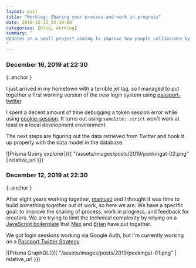 ```yaml
---
layout: post
title: "Worklog: Sharing your process and work in progress"
date: 2019-12-12 22:30:00
categories: [blog, worklog]
summary: "
Updates on a small project aiming to improve how people collaborate by sharing their process, work in progress, and receive feedback.
"
---
```


### December 16, 2019 at 22:30
{:.anchor }

I just arrived in my hometown with a terrible jet lag, so I managed to put together a first working version of the new login system using [passport-twitter](http://www.passportjs.org/docs/twitter/).

I spent a decent amount of time debugging a token session error while using [cookie-session](https://www.npmjs.com/package/cookie-session). It turns out using `sameSite: strict` won't work at least in a local development environment.

The next steps are figuring out the data retrieved from Twitter and hook it up properly with the data model in the database.

![Prisma Query explorer]({{ "/assets/images/posts/2019/peekingat-02.png" | relative_url }})

### December 12, 2019 at 22:30
{:.anchor }

After eight years working together, [mamuso](http://mamuso.net) and I thought it was time to build something together out of work, so here we are. We have a specific goal: to improve the sharing of process, work in progress, and feedback for creators. We are trying to limit the technical complexity by relying on a [JavaScript boilerplate](https://github.com/nice-boys/product-boilerplate) that [Max](https://mobile.twitter.com/mxstbr/) and [Brian](https://mobile.twitter.com/brian_lovin) have put together.

We got login sessions working via Google Auth, but I'm currently working on a [Passport Twitter Strategy](http://passportjs.org).

![Prisma GraphQL]({{ "/assets/images/posts/2019/peekingat-01.png" | relative_url }})